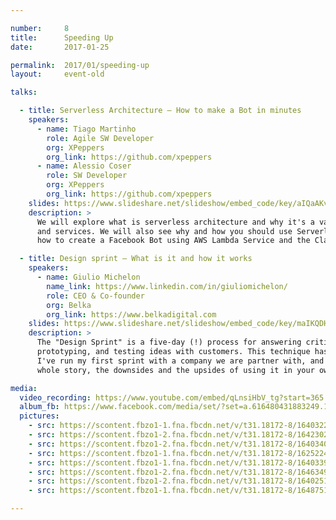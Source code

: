 ```yaml
---

number:     8
title:      Speeding Up
date:       2017-01-25

permalink:  2017/01/speeding-up
layout:     event-old

talks:

  - title: Serverless Architecture — How to make a Bot in minutes
    speakers:
      - name: Tiago Martinho
        role: Agile SW Developer
        org: XPeppers
        org_link: https://github.com/xpeppers
      - name: Alessio Coser
        role: SW Developer
        org: XPeppers
        org_link: https://github.com/xpeppers
    slides: https://www.slideshare.net/slideshow/embed_code/key/aIQaAKvBwfqsnW
    description: >
      We will explore what is serverless architecture and why it's a valuable resource when developing apps
      and services. We will also see why and how you should use Serverless, and end the talk with a Demo on
      how to create a Facebook Bot using AWS Lambda Service and the Claudia Framework.

  - title: Design sprint — What is it and how it works
    speakers:
      - name: Giulio Michelon
        name_link: https://www.linkedin.com/in/giuliomichelon/
        role: CEO & Co-founder
        org: Belka
        org_link: https://www.belkadigital.com
    slides: https://www.slideshare.net/slideshow/embed_code/key/maIKQDHbABSa2D
    description: >
      The "Design Sprint" is a five-day (!) process for answering critical business questions through design,
      prototyping, and testing ideas with customers. This technique has been developed by GV (Google Ventures).
      I've run my first sprint with a company we are partner with, and it's been amazing! I will tell you the
      whole story, the downsides and the upsides of using it in your own projects.

media:
  video_recording: https://www.youtube.com/embed/qLnsiHbV_tg?start=365
  album_fb: https://www.facebook.com/media/set/?set=a.616480431883249.1073741836.476076519256975&type=1&l=311b5cb1de
  pictures:
    - src: https://scontent.fbzo1-1.fna.fbcdn.net/v/t31.18172-8/16403222_617628995101726_7898040253558576097_o.jpg?_nc_cat=104&ccb=1-7&_nc_sid=5f2048&_nc_ohc=5wtWUUw_zgwAX9HOCe7&_nc_ht=scontent.fbzo1-1.fna&oh=00_AfCJMthNuwrz3h0BcKfScolohgQS57A7wZGNpfBUQFwzQQ&oe=66118CA9
    - src: https://scontent.fbzo1-2.fna.fbcdn.net/v/t31.18172-8/16423025_616481108549848_4337003492892804064_o.jpg?_nc_cat=103&ccb=1-7&_nc_sid=5f2048&_nc_ohc=HKtuy5faW98AX_Yrinz&_nc_oc=AQkmeVZXP05sewJKTPy3QQS8vWvFJnrrr2iChEUElEoHUXeScx64KTDDWO3riSp2uu0&_nc_ht=scontent.fbzo1-2.fna&oh=00_AfCHh3e0AK8k9Y9WgSe1mMULwLjKnCFviaFfC-_g2H_GNA&oe=66119344
    - src: https://scontent.fbzo1-2.fna.fbcdn.net/v/t31.18172-8/16403405_617628081768484_4419159437496481599_o.jpg?_nc_cat=110&ccb=1-7&_nc_sid=5f2048&_nc_ohc=UKMftL5o940AX-3oDhO&_nc_ht=scontent.fbzo1-2.fna&oh=00_AfAnASKYxTWQR5Vngkmc6fv503f5287BxD6ZE9UH1s1glA&oe=66119992
    - src: https://scontent.fbzo1-1.fna.fbcdn.net/v/t31.18172-8/16252248_616481025216523_8965304045296274749_o.jpg?_nc_cat=104&ccb=1-7&_nc_sid=5f2048&_nc_ohc=Bs4buQ616m4AX-zllR5&_nc_ht=scontent.fbzo1-1.fna&oh=00_AfBdpvqOs7QKrSq_lJhrIHRH5LFSXQMP6sOKZak1blM5_g&oe=66119E35
    - src: https://scontent.fbzo1-1.fna.fbcdn.net/v/t31.18172-8/16403392_617628838435075_8222536156281405842_o.jpg?_nc_cat=106&ccb=1-7&_nc_sid=5f2048&_nc_ohc=bbpy7AZOLTkAX-btfp9&_nc_ht=scontent.fbzo1-1.fna&oh=00_AfDT86JsnrmoWpLE9vbl3vxZksTvWPNE7ha9qs8kp1sluQ&oe=6611A6A9
    - src: https://scontent.fbzo1-2.fna.fbcdn.net/v/t31.18172-8/16463493_617628235101802_2416711239220556429_o.jpg?_nc_cat=102&ccb=1-7&_nc_sid=5f2048&_nc_ohc=BgVvmyF0ItEAX-ibM9Y&_nc_ht=scontent.fbzo1-2.fna&oh=00_AfDv1rrJ3JlbDtLwTnTZDqJ1LrKfA1ddZfsYwzEAJerNEg&oe=6611A689
    - src: https://scontent.fbzo1-2.fna.fbcdn.net/v/t31.18172-8/16402510_617628851768407_660414396261062664_o.jpg?_nc_cat=103&ccb=1-7&_nc_sid=5f2048&_nc_ohc=z8P4iibhYhcAX_NOMGC&_nc_ht=scontent.fbzo1-2.fna&oh=00_AfDihKKyZlooyrNWLr-8oD5TPb-snhBlHNvb2GqIV0GyGQ&oe=66119544
    - src: https://scontent.fbzo1-1.fna.fbcdn.net/v/t31.18172-8/16487513_617628985101727_1862709808725321562_o.jpg?_nc_cat=101&ccb=1-7&_nc_sid=5f2048&_nc_ohc=UnsB8QiXI94AX948qNY&_nc_ht=scontent.fbzo1-1.fna&oh=00_AfADd45UzFOSDdnP52kvn7UJNvMPeyKgnIt_mBGBgwZYWw&oe=6611B5C0

---
```

